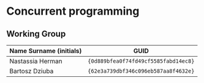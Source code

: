 
# Concurrent programming

## Working Group

| Name Surname (initials) | GUID                                     |
| ----------------------- | ---------------------------------------- |
| Nastassia Herman           | `{0d889bfea0f74fd49cf5585fabd14ec8}` |
| Bartosz Dziuba             | `{62e3a739dbf346c096eb587aa8f4632e}` |
